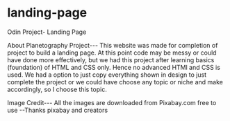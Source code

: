 # landing-page
Odin Project- Landing Page

About Planetography Project---
This website was made for completion of project to build a landing page. At this point code may be messy or could have done more effectively, but we had this project after learning basics (foundation) of HTML and CSS only. Hence no advanced HTMl and CSS is used. We had a option to just copy everything shown in design to just complete the project or we could have choose any topic or niche and make accordingly, so I choose this topic. 

Image Credit--- All the images are downloaded from Pixabay.com free to use --Thanks pixabay and creators

